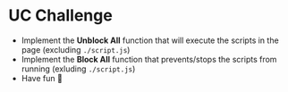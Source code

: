 # UC Challenge

- Implement the **Unblock All** function that will execute the scripts in the page (excluding `./script.js`)
- Implement the **Block All** function that prevents/stops the scripts from running (exluding `./script.js`)
- Have fun 💪
